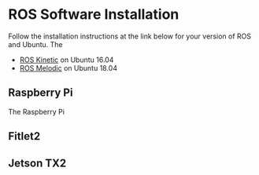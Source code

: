 # ROS Software Installation

Follow the installation instructions at the link below for your version of ROS and Ubuntu. The

* [ROS Kinetic](http://wiki.ros.org/kinetic/Installation) on Ubuntu 16.04
* [ROS Melodic](http://wiki.ros.org/melodic/Installation) on Ubuntu 18.04

## Raspberry Pi

The Raspberry Pi


## Fitlet2


## Jetson TX2
